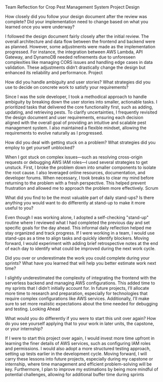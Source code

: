 Team Reflection for Crop Pest Management System Project
Design

How closely did you follow your design document after the review was complete? Did your implementation need to change based on what you learned once you were underway?

I followed the design document fairly closely after the initial review. The overall architecture and data flow between the frontend and backend were as planned. However, some adjustments were made as the implementation progressed. For instance, the integration between AWS Lambda, API Gateway, and DynamoDB needed refinements due to unforeseen complexities like managing CORS issues and handling edge cases in data validation. These adjustments didn’t drastically change the design but enhanced its reliability and performance.
Project

How did you handle ambiguity and user stories? What strategies did you use to decide on concrete work to satisfy your requirements?

Since I was the sole developer, I took a methodical approach to handle ambiguity by breaking down the user stories into smaller, actionable tasks. I prioritized tasks that delivered the core functionality first, such as adding, updating, and retrieving pests. To clarify uncertainties, I frequently revisited the design document and user requirements, ensuring each decision aligned with the overall goal of providing an intuitive and scalable pest management system. I also maintained a flexible mindset, allowing the requirements to evolve naturally as I progressed.

How did you deal with getting stuck on a problem? What strategies did you employ to get yourself unblocked?

When I got stuck on complex issues—such as resolving cross-origin requests or debugging AWS IAM roles—I used several strategies to get unstuck. First, I broke the problem down into smaller components to isolate the root cause. I also leveraged online resources, documentation, and developer forums. When necessary, I took breaks to clear my mind before returning to the problem with a fresh perspective. This helped prevent frustration and allowed me to approach the problem more effectively.
Scrum

What did you find to be the most valuable part of daily stand-ups? Is there anything you would want to do differently at stand-up to make it more useful to you?

Even though I was working alone, I adopted a self-checking "stand-up" routine where I reviewed what I had completed the previous day and set specific goals for the day ahead. This informal daily reflection helped me stay organized and track progress. If I were working in a team, I would use stand-ups as a time to align tasks and quickly identify blockers. Moving forward, I would experiment with adding brief retrospective notes at the end of each day to identify what could be improved during the next work cycle.

Did you over or underestimate the work you could complete during your sprints? What have you learned that will help you better estimate work next time?

I slightly underestimated the complexity of integrating the frontend with the serverless backend and managing AWS configurations. This added time to my sprints that I didn’t initially account for. In future projects, I’ll allocate more time to research and preparation, especially for technologies that require complex configurations like AWS services. Additionally, I’ll make sure to set more realistic expectations about the time needed for debugging and testing.
Looking Ahead

What would you do differently if you were to start this unit over again? How do you see yourself applying that to your work in later units, the capstone, or your internship?

If I were to start this project over again, I would invest more time upfront in learning the finer details of AWS services, such as configuring IAM roles and permissions. I would also adopt a more structured testing approach, setting up tests earlier in the development cycle. Moving forward, I will carry these lessons into future projects, especially during my capstone or internship, where time management and efficient problem-solving will be key. Furthermore, I plan to improve my estimations by being more mindful of potential challenges, allowing for additional buffer time during sprints